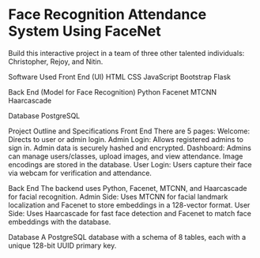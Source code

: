 # Face Recognition Attendance System Using FaceNet
Build this interactive project in a team of three other talented individuals: Christopher, Rejoy, and Nitin.

Software Used Front End (UI) 
HTML
CSS
JavaScript
Bootstrap
Flask

Back End (Model for Face Recognition)
Python
Facenet
MTCNN
Haarcascade

Database
PostgreSQL

Project Outline and Specifications
Front End
There are 5 pages:
Welcome: Directs to user or admin login.
Admin Login: Allows registered admins to sign in. Admin data is securely hashed and encrypted.
Dashboard: Admins can manage users/classes, upload images, and view attendance. Image encodings are stored in the database.
User Login: Users capture their face via webcam for verification and attendance.

Back End
The backend uses Python, Facenet, MTCNN, and Haarcascade for facial recognition.
Admin Side: Uses MTCNN for facial landmark localization and Facenet to store embeddings in a 128-vector format.
User Side: Uses Haarcascade for fast face detection and Facenet to match face embeddings with the database.

Database
A PostgreSQL database with a schema of 8 tables, each with a unique 128-bit UUID primary key.
